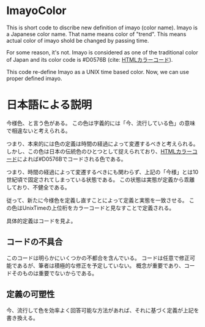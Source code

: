 # ImayoColor
This is short code to discribe new definition of imayo (color name). 
Imayo is a Japanese color name. 
That name means color of "trend". 
This means actual color of imayo shold be changed by passing time. 

For some reason, it's not. 
Imayo is considered as one of the traditional color of Japan and its color code is #D0576B (cite: [HTMLカラーコード](https://www.colordic.org/colorsample/2017)). 

This code re-define Imayo as a UNIX time based color. 
Now, we can use proper defined imayo. 



# 日本語による説明
今様色、と言う色がある。
この色は字義的には「今、流行している色」の意味で相違ないと考えられる。

つまり、本来的には色の定義は時間の経過によって変遷するべきと考えられる。
しかし、この色は日本の伝統色のひとつとして捉えられており、[HTMLカラーコード](https://www.colordic.org/colorsample/2017)によれば#D0576Bでコードされる色である。

つまり、時間の経過によって変遷するべきにも関わらず、上記の「今様」とは10世紀頃で固定されてしまっている状態である。
この状態は実態が定義から乖離しており、不健全である。

従って、新たに今様色を定義し直すことによって定義と実態を一致させる。
この色はUnixTimeの上位桁をカラーコードと見なすことで定義される。

具体的定義はコードを見よ。

## コードの不具合
このコードは明らかにいくつかの不都合を含んでいる。
コードは任意で修正可能であるが、筆者は積極的な修正を予定していない。
概念が重要であり、コードそのものは重要でないからである。


## 定義の可塑性
今、流行して色を効率よく回答可能な方法があれば、それに基づく定義が上記を書き換える。
